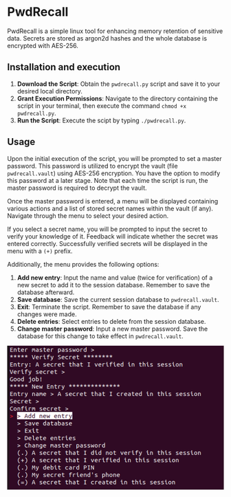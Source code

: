 # PwdRecall
PwdRecall is a simple linux tool for enhancing memory retention of sensitive data. Secrets are stored as argon2d hashes and the whole database is encrypted with AES-256.

## Installation and execution
1. **Download the Script**: Obtain the `pwdrecall.py` script and save it to your desired local directory.
2. **Grant Execution Permissions**: Navigate to the directory containing the script in your terminal, then execute the command `chmod +x pwdrecall.py`.
3. **Run the Script**: Execute the scipt by typing `./pwdrecall.py`.

## Usage

Upon the initial execution of the script, you will be prompted to set a master password. This password is utilized to encrypt the vault (file `pwdrecall.vault`) using AES-256 encryption. You have the option to modify this password at a later stage. Note that each time the script is run, the master password is required to decrypt the vault.

Once the master password is entered, a menu will be displayed containing various actions and a list of stored secret names within the vault (if any). Navigate through the menu to select your desired action.

If you select a secret name, you will be prompted to input the secret to verify your knowledge of it. Feedback will indicate whether the secret was entered correctly. Successfully verified secrets will be displayed in the menu with a `(+)` prefix.

Additionally, the menu provides the following options:
1. **Add new entry**: Input the name and value (twice for verification) of a new secret to add it to the session database. Remember to save the database afterward.
2. **Save database**: Save the current session database to `pwdrecall.vault`.
3. **Exit**: Terminate the script. Remember to save the database if any changes were made.
4. **Delete entries**: Select entries to delete from the session database.
5. **Change master password**: Input a new master password. Save the database for this change to take effect in `pwdrecall.vault`.

![Example](example.png)